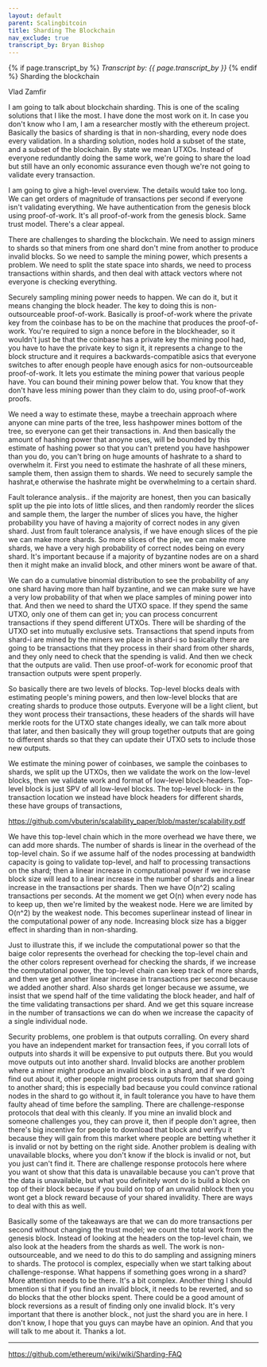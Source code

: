 ```yaml
---
layout: default
parent: Scalingbitcoin
title: Sharding The Blockchain
nav_exclude: true
transcript_by: Bryan Bishop
---
```


{% if page.transcript_by %} <i>Transcript by:
{{ page.transcript_by }}</i> {% endif %} Sharding the blockchain

Vlad Zamfir

I am going to talk about blockchain sharding. This is one of the scaling
solutions that I like the most. I have done the most work on it. In case
you don't know who I am, I am a researcher mostly with the ethereum
project. Basically the basics of sharding is that in non-sharding, every
node does every validation. In a sharding solution, nodes hold a subset
of the state, and a subset of the blockchain. By state we mean UTXOs.
Instead of everyone redundantly doing the same work, we're going to
share the load but still have an only economic assurance even though
we're not going to validate every transaction.

I am going to give a high-level overview. The details would take too
long. We can get orders of magnitude of transactions per second if
everyone isn't validating everything. We have authentication from the
genesis block using proof-of-work. It's all proof-of-work from the
genesis block. Same trust model. There's a clear appeal.

There are challenges to sharding the blockchain. We need to assign
miners to shards so that miners from one shard don't mine from another
to produce invalid blocks. So we need to sample the mining power, which
presents a problem. We need to split the state space into shards, we
need to process transactions within shards, and then deal with attack
vectors where not everyone is checking everything.

Securely sampling mining power needs to happen. We can do it, but it
means changing the block header. The key to doing this is
non-outsourceable proof-of-work. Basically is proof-of-work where the
private key from the coinbase has to be on the machine that produces the
proof-of-work. You're required to sign a nonce before in the
blockheader, so it wouldn't just be that the coinbase has a private key
the mining pool had, you have to have the private key to sign it, it
represents a change to the block structure and it requires a
backwards-compatible asics that everyone switches to after enough people
have enough asics for non-outsourceable proof-of-work. It lets you
estimate the mining power that various people have. You can bound their
mining power below that. You know that they don't have less mining power
than they claim to do, using proof-of-work proofs.

We need a way to estimate these, maybe a treechain approach where anyone
can mine parts of the tree, less hashpower mines bottom of the tree, so
everyone can get their transactions in. And then basically the amount of
hashing power that anoyne uses, will be bounded by this estimate of
hashing power so that you can't pretend you have hashpower than you do,
you can't bring on huge amounts of hashrate to a shard to overwhelm it.
First you need to estimate the hashrate of all these miners, sample
them, then assign them to shards. We need to securely sample the
hashrat,e otherwise the hashrate might be overwhelming to a certain
shard.

Fault tolerance analysis.. if the majority are honest, then you can
basically split up the pie into lots of little slices, and then randomly
reorder the slices and sample them, the larger the number of slices you
have, the higher probability you have of having a majority of correct
nodes in any given shard. Just from fault tolerance analysis, if we have
enough slices of the pie we can make more shards. So more slices of the
pie, we can make more shards, we have a very high probability of correct
nodes being on every shard. It's important because if a majority of
byzantine nodes are on a shard then it might make an invalid block, and
other miners wont be aware of that.

We can do a cumulative binomial distribution to see the probability of
any one shard having more than half byzantine, and we can make sure we
have a very low probability of that when we place samples of mining
power into that. And then we need to shard the UTXO space. If they spend
the same UTXO, only one of them can get in; you can process concurrent
transactions if they spend different UTXOs. There will be sharding of
the UTXO set into mutually exclusive sets. Transactions that spend
inputs from shard-i are mined by the miners we place in shard-i so
basically there are going to be transactions that they process in their
shard from other shards, and they only need to check that the spending
is valid. And then we check that the outputs are valid. Then use
proof-of-work for economic proof that transaction outputs were spent
properly.

So basically there are two levels of blocks. Top-level blocks deals with
estimating people's mining powers, and then low-level blocks that are
creating shards to produce those outputs. Everyone will be a light
client, but they wont process their transactions, these headers of the
shards will have merkle roots for the UTXO state changes ideally, we can
talk more about that later, and then basically they will group together
outputs that are going to different shards so that they can update their
UTXO sets to include those new outputs.

We estimate the mining power of coinbases, we sample the coinbases to
shards, we split up the UTXOs, then we validate the work on the
low-level blocks, then we validate work and format of low-level
block-headers. Top-level block is just SPV of all low-level blocks. The
top-level block- in the transaction location we instead have block
headers for different shards, these have groups of transactions,

<https://github.com/vbuterin/scalability_paper/blob/master/scalability.pdf>

We have this top-level chain which in the more overhead we have there,
we can add more shards. The number of shards is linear in the overhead
of the top-level chain. So if we assume half of the nodes processing at
bandwidth capacity is going to validate top-level, and half to
processing transactions on the shard; then a linear increase in
computational power if we increase block size will lead to a linear
increase in the number of shards and a linear increase in the
transactions per shards. Then we have O(n^2) scaling transactions per
seconds. At the moment we get O(n) when every node has to keep up, then
we're limited by the weakest node. Here we are limited by O(n^2) by the
weakest node. This becomes superlinear instead of linear in the
computational power of any node. Increasing block size has a bigger
effect in sharding than in non-sharding.

Just to illustrate this, if we include the computational power so that
the baige color represents the overhead for checking the top-level chain
and the other colors represent overhead for checking the shards, if we
increase the computational power, the top-level chain can keep track of
more shards, and then we get another linear increase in transactions per
second because we added another shard. Also shards get longer because we
assume, we insist that we spend half of the time validating the block
header, and half of the time validating transactions per shard. And we
get this square increase in the number of transactions we can do when we
increase the capacity of a single individual node.

Security problems, one problem is that outputs corralling. On every
shard you have an independent market for transaction fees, if you
corrall lots of outputs into shards it will be expensive to put outputs
there. But you would move outputs out into another shard. Invalid blocks
are another problem where a miner might produce an invalid block in a
shard, and if we don't find out about it, other people might process
outputs from that shard going to another shard; this is especially bad
because you could convince rational nodes in the shard to go without it,
in fault tolerance you have to have them faulty ahead of time before the
sampling. There are challenge-response protocols that deal with this
cleanly. If you mine an invalid block and someone challenges you, they
can prove it, then if people don't agree, then there's big incentive for
people to download that block and verifyu it because they will gain from
this market where people are betting whether it is invalid or not by
betting on the right side. Another problem is dealing with unavailable
blocks, where you don't know if the block is invalid or not, but you
just can't find it. There are challenge response protocols here where
you want ot show that this data is unavailable because you can't prove
that the data is unavailable, but what you definitely wont do is build a
block on top of their block because if you build on top of an unvalid
nblock then you wont get a block reward because of your shared
invalidity. There are ways to deal with this as well.

Basically some of the takeaways are that we can do more transactions per
second without changing the trust model; we count the total work from
the genesis block. Instead of looking at the headers on the top-level
chain, we also look at the headers from the shards as well. The work is
non-outsourceable, and we need to do this to do sampling and assigning
miners to shards. The protocol is complex, especially when we start
talking about challenge-response. What happens if something goes wrong
in a shard? More attention needs to be there. It's a bit complex.
Another thing I should bmention si that if you find an invalid block, it
needs to be reverted, and so do blocks that the other blocks spent.
There could be a good amount of block reversions as a result of finding
only one invalid block. It's very important that there is another
block., not just the shard you are in here. I don't know, I hope that
you guys can maybe have an opinion. And that you will talk to me about
it. Thanks a lot.

---

<https://github.com/ethereum/wiki/wiki/Sharding-FAQ>
